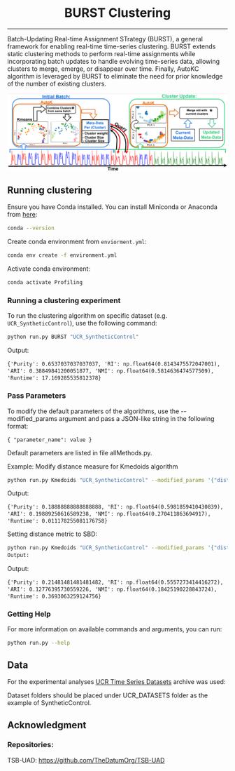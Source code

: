 <h1 align="center">BURST Clustering</h1>

<hr>

Batch-Updating Real-time Assignment STrategy (BURST),
a general framework for enabling real-time time-series clustering.
BURST extends static clustering methods to perform real-time assignments
while incorporating batch updates to handle evolving time-series data,
allowing clusters to merge, emerge, or disappear over time. 
Finally, AutoKC algorithm is leveraged by BURST to 
eliminate the need for prior knowledge of the number of existing clusters.

![BURST outline](/images/BURST.png)


## Running clustering

Ensure you have Conda installed. You can install Miniconda or Anaconda from [here](https://docs.anaconda.com/miniconda/install/):
```bash
conda --version
```

Create conda environment from `enviorment.yml`:
```bash
conda env create -f environment.yml
```

Activate conda environment:
```bash
conda activate Profiling
```

### Running a clustering experiment
To run the clustering algorithm on specific dataset (e.g. `UCR_SyntheticControl`), use the following command:
```bash
python run.py BURST "UCR_SyntheticControl"
```
Output:
```
{'Purity': 0.6537037037037037, 'RI': np.float64(0.8143475572047001), 'ARI': 0.38849841200051877, 'NMI': np.float64(0.5814636474577509), 'Runtime': 17.169285535812378}
```

### Pass Parameters
To modify the default parameters of the algorithms, use the --modified_params argument and pass a JSON-like string in the following format:
```
{ "parameter_name": value }
```
Default parameters are listed in file allMethods.py.

Example: Modify distance measure for Kmedoids algorithm
```bash
python run.py Kmedoids "UCR_SyntheticControl" --modified_params '{"distance_measure":"euclidean"}'
```
Output:
```
{'Purity': 0.18888888888888888, 'RI': np.float64(0.5981859410430839), 'ARI': 0.19889250616589238, 'NMI': np.float64(0.270411863694917), 'Runtime': 0.011178255081176758}
```

Setting distance metric to SBD:
```bash
python run.py Kmedoids "UCR_SyntheticControl" --modified_params '{"distance_measure":"euclidean"}'
Output:
```
Output:
```
{'Purity': 0.21481481481481482, 'RI': np.float64(0.5557273414416272), 'ARI': 0.12776395730559226, 'NMI': np.float64(0.18425190228843724), 'Runtime': 0.3693063259124756}
```

### Getting Help
For more information on available commands and arguments, you can run:
```bash
python run.py --help
```
## Data

For the experimental analyses [UCR Time Series Datasets](https://www.cs.ucr.edu/%7Eeamonn/time_series_data_2018/) archive was used:

Dataset folders should be placed under UCR_DATASETS folder as the example of SyntheticControl.

## Acknowledgment

### Repositories:
TSB-UAD: https://github.com/TheDatumOrg/TSB-UAD
